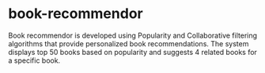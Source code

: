 # book-recommendor
Book recommendor is developed using Popularity and Collaborative filtering algorithms that provide personalized book recommendations.
The system displays top 50 books based on popularity and suggests 4 related books for a specific book.
